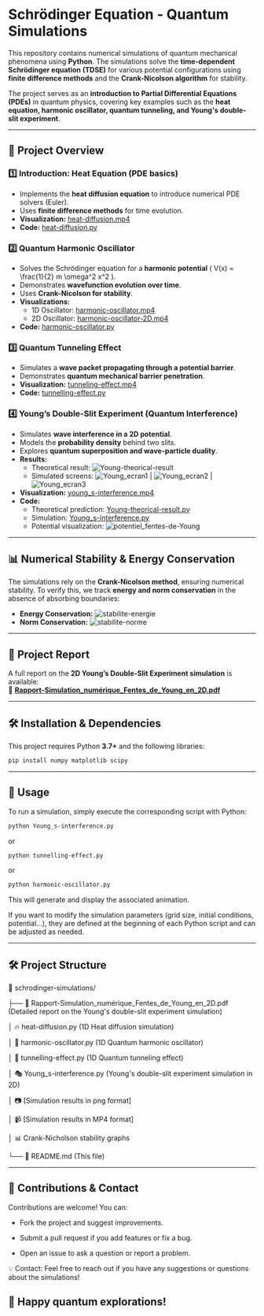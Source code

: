 # Schrödinger Equation - Quantum Simulations  

This repository contains numerical simulations of quantum mechanical phenomena using **Python**. The simulations solve the **time-dependent Schrödinger equation (TDSE)** for various potential configurations using **finite difference methods** and the **Crank-Nicolson algorithm** for stability.  

The project serves as an **introduction to Partial Differential Equations (PDEs)** in quantum physics, covering key examples such as the **heat equation, harmonic oscillator, quantum tunneling, and Young's double-slit experiment**.  

---  

## 📌 **Project Overview**  

### 1️⃣ **Introduction: Heat Equation (PDE basics)**  
- Implements the **heat diffusion equation** to introduce numerical PDE solvers (Euler).  
- Uses **finite difference methods** for time evolution.  
- **Visualization:** [heat-diffusion.mp4](heat-diffusion.mp4)  
- **Code:** [heat-diffusion.py](heat-diffusion.py)  

### 2️⃣ **Quantum Harmonic Oscillator**  
- Solves the Schrödinger equation for a **harmonic potential** \( V(x) = \frac{1}{2} m \omega^2 x^2 \).  
- Demonstrates **wavefunction evolution over time**.  
- Uses **Crank-Nicolson for stability**.  
- **Visualizations:**  
  - 1D Oscillator: [harmonic-oscillator.mp4](harmonic-oscillator.mp4)  
  - 2D Oscillator: [harmonic-oscillator-2D.mp4](harmonic-oscillator-2D.mp4)  
- **Code:** [harmonic-oscillator.py](harmonic-oscillator.py)  

### 3️⃣ **Quantum Tunneling Effect**  
- Simulates a **wave packet propagating through a potential barrier**.  
- Demonstrates **quantum mechanical barrier penetration**.  
- **Visualization:** [tunneling-effect.mp4](tunneling-effect.mp4)  
- **Code:** [tunnelling-effect.py](tunnelling-effect.py)  

### 4️⃣ **Young’s Double-Slit Experiment (Quantum Interference)**  
- Simulates **wave interference in a 2D potential**.  
- Models the **probability density** behind two slits.  
- Explores **quantum superposition and wave-particle duality**.  
- **Results:**  
  - Theoretical result: ![Young-theorical-result](Young-theorical-result.png)  
  - Simulated screens: ![Young_ecran1](Young_ecran1.png) | ![Young_ecran2](Young_ecran2.png) | ![Young_ecran3](Young_ecran3.png)  
- **Visualization:** [young_s-interference.mp4](young_s-interference.mp4)  
- **Code:**  
  - Theoretical prediction: [Young-theorical-result.py](Young-theorical-result.py)  
  - Simulation: [Young_s-interference.py](Young_s-interference.py)  
  - Potential visualization: ![potentiel_fentes-de-Young](potentiel_fentes-de-Young.png)  

---

## 📊 **Numerical Stability & Energy Conservation**  
The simulations rely on the **Crank-Nicolson method**, ensuring numerical stability. To verify this, we track **energy and norm conservation** in the absence of absorbing boundaries:  

- **Energy Conservation:** ![stabilite-energie](stabilte-de-l_energie-Crank-Nicholson.png)  
- **Norm Conservation:** ![stabilite-norme](stabilte-de-la-norme-Crank-Nicholson.png)  

---

## 📄 **Project Report**  
A full report on the **2D Young’s Double-Slit Experiment simulation** is available:  
📄 **[Rapport-Simulation_numérique_Fentes_de_Young_en_2D.pdf](Rapport-Simulation_numérique_Fentes_de_Young_en_2D.pdf)**  

---

## 🛠 **Installation & Dependencies**  
This project requires Python **3.7+** and the following libraries:  
```bash
pip install numpy matplotlib scipy
```
---

## 🚀 Usage  
To run a simulation, simply execute the corresponding script with Python:  

```bash
python Young_s-interference.py
```
or
```bash
python tunnelling-effect.py
```
or
```bash
python harmonic-oscillator.py
```
This will generate and display the associated animation.

If you want to modify the simulation parameters (grid size, initial conditions, potential...), they are defined at the beginning of each Python script and can be adjusted as needed.

---

## 🛠 Project Structure

📂 schrodinger-simulations/

├── 📄 Rapport-Simulation_numérique_Fentes_de_Young_en_2D.pdf (Detailed report on the Young's double-slit experiment simulation)

│ 🔥 heat-diffusion.py (1D Heat diffusion simulation)

│ 🎵 harmonic-oscillator.py (1D Quantum harmonic oscillator)

│ 🔬 tunnelling-effect.py (1D Quantum tunneling effect)

│ 🎭 Young_s-interference.py (Young's double-slit experiment simulation in 2D)

│ 📷 [Simulation results in png format]

│ 📹 [Simulation results in MP4 format]

│ 📊 Crank-Nicholson stability graphs

└── 📜 README.md (This file)

---

## 🤝 Contributions & Contact

Contributions are welcome! You can:

- Fork the project and suggest improvements.

- Submit a pull request if you add features or fix a bug.

- Open an issue to ask a question or report a problem.

💡 Contact: Feel free to reach out if you have any suggestions or questions about the simulations!

## 🚀 Happy quantum explorations!
